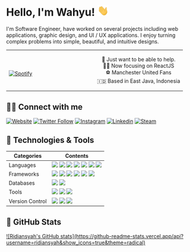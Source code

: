 # Hello, I'm Wahyu! <img src="https://raw.githubusercontent.com/ridiansyah/ridiansyah/master/wave.gif" width="30px">

I'm Software Engineer, have worked on several projects including web applications, graphic design, and UI / UX applications. I enjoy turning complex problems into simple, beautiful, and intuitive designs.

<table width="100%"> 
  <tr>
  <td width="50%">
      
&nbsp; <br> [![Spotify](https://novatorem-git-master.ridiansyah.vercel.app/api/spotify)](https://open.spotify.com/user/wahyuridiansyah)

  </td>
  <td width="50%">
<p align="center">🌱  Just want to be able to help. <br>
👨‍💻  Now focusing on ReactJS <br>
⚽️  Manchester United Fans <br>
🇮🇩  Based in East Java, Indonesia
</p>
  </td>
  </table>

## 🧑‍🚀 Connect with me

[![Website](https://img.shields.io/website?label=ridiansyah.dev&style=for-the-badge&url=https%3A%2F%2Fridiansyah.dev)](https://ridiansyah.dev)
[![Twitter Follow](https://img.shields.io/badge/twitter-%231DA1F2.svg?&style=for-the-badge&logo=twitter&logoColor=white)][twitter]
[![Instagram](https://img.shields.io/badge/instagram-%23E4405F.svg?&style=for-the-badge&logo=instagram&logoColor=white)][instagram]
[![Linkedin](https://img.shields.io/badge/linkedin-%230077B5.svg?&style=for-the-badge&logo=linkedin&logoColor=white)][linkedin]
[![Steam](https://img.shields.io/badge/Steam-%23000000.svg?&style=for-the-badge&logo=steam&logoColor=white)][steam]

## 🔧 Technologies & Tools
| Categories  | Contents |
| --------- | ------------------------------------------------------------------------------------------------------------------------ |
| Languages     | ![](https://img.shields.io/badge/html5%20-%23E34F26.svg?&style=for-the-badge&logo=html5&logoColor=white) ![](https://img.shields.io/badge/CSS-239120?&style=for-the-badge&logo=css3&logoColor=white) ![](https://img.shields.io/badge/JavaScript-F7DF1E?style=for-the-badge&logo=javascript&logoColor=black) ![](https://img.shields.io/badge/java-%23ED8B00.svg?&style=for-the-badge&logo=java&logoColor=white) ![](https://img.shields.io/badge/php-%23777BB4.svg?&style=for-the-badge&logo=php&logoColor=white)  ![](https://img.shields.io/badge/dart-%230175C2.svg?&style=for-the-badge&logo=dart&logoColor=white)  ![](https://img.shields.io/badge/TypeScript-007ACC?style=for-the-badge&logo=typescript&logoColor=white) |
| Frameworks    | ![](https://img.shields.io/badge/react%20-%2320232a.svg?&style=for-the-badge&logo=react&logoColor=%2361DAFB) ![](https://img.shields.io/badge/bootstrap%20-%23563D7C.svg?&style=for-the-badge&logo=bootstrap&logoColor=white) ![](https://img.shields.io/badge/material%20ui%20-%230081CB.svg?&style=for-the-badge&logo=material-ui&logoColor=white) ![](https://img.shields.io/badge/jquery%20-%230769AD.svg?&style=for-the-badge&logo=jquery&logoColor=white) ![](https://img.shields.io/badge/Flutter%20-%2302569B.svg?&style=for-the-badge&logo=Flutter&logoColor=white) ![](https://img.shields.io/badge/codeigniter%20-%23EE4623.svg?&style=for-the-badge&logo=Codeigniter&logoColor=white) |
| Databases     | ![](https://img.shields.io/badge/MySQL-00000F?style=for-the-badge&logo=mysql&logoColor=white) ![](https://img.shields.io/badge/SQLServer-B71C1C?style=for-the-badge&logo=microsoft&logoColor=white) |
| Tools         | ![](https://img.shields.io/badge/adobe%20photoshop%20-%2331A8FF.svg?&style=for-the-badge&logo=adobe%20photoshop&logoColor=white) ![](https://img.shields.io/badge/adobe%20illustrator%20-%23FF9A00.svg?&style=for-the-badge&logo=adobe%20illustrator&logoColor=white) ![](https://img.shields.io/badge/visual%20studio%20code%20-%23007ACC.svg?&style=for-the-badge&logo=Visual%20Studio%20Code&logoColor=white) |
| Version Control | ![](https://img.shields.io/badge/gitlab%20-%23181717.svg?&style=for-the-badge&logo=gitlab&logoColor=white) ![](https://img.shields.io/badge/github%20-%23121011.svg?&style=for-the-badge&logo=github&logoColor=white) ![](https://img.shields.io/badge/bitbucket%20-%230047B3.svg?&style=for-the-badge&logo=bitbucket&logoColor=white) |

## 🚀 GitHub Stats

<a href="https://github.com/ridiansyah">
  ![Ridiansyah's GitHub stats](https://github-readme-stats.vercel.app/api?username=ridiansyah&show_icons=true&theme=radical)
</a>

[website]: https://ridiansyah.dev
[twitter]: https://twitter.com/w_ridiansyah
[instagram]: https://instagram.com/w.ridiansyah
[linkedin]: https://linkedin.com/in/wahyuridiansyah
[steam]: https://steamcommunity.com/id/ridiansyah
